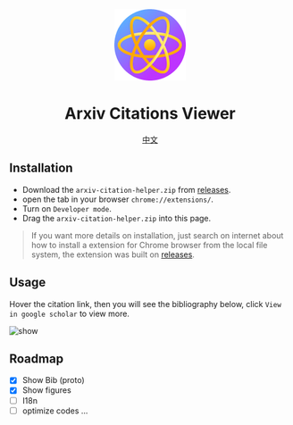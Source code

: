 <div align="center">
<img src="public/icon-128.png" alt="logo"/>
<h1> Arxiv Citations Viewer </h1>
<a href="./README.zh-CN.md">中文</a>
</div>

## Installation

- Download the `arxiv-citation-helper.zip` from [releases](https://github.com/cy948/arxiv-citation-helper/releases).
- open the tab in your browser `chrome://extensions/`.
- Turn on `Developer mode`.
- Drag the `arxiv-citation-helper.zip` into this page.

> If you want more details on installation, just search on internet about how to install a extension for Chrome browser from the local file system, the extension was built on [releases](https://github.com/cy948/arxiv-citation-helper/releases).

## Usage

Hover the citation link, then you will see the bibliography below, click `View in google scholar` to view more.

![show](https://github.com/user-attachments/assets/8910c90b-be43-4851-95f7-7072a6ecdd07)

## Roadmap

- [x] Show Bib (proto)
- [x] Show figures
- [ ] I18n
- [ ] optimize codes ...
